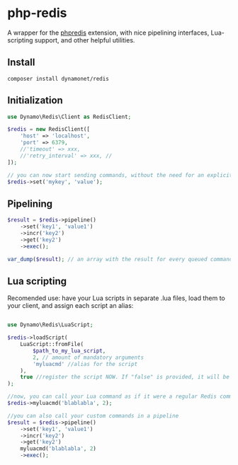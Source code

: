 # php-redis
A wrapper for the [phpredis](https://github.com/phpredis/phpredis) extension, with nice pipelining interfaces, Lua-scripting support, and other helpful utilities.

## Install

```
composer install dynamonet/redis
```

## Initialization

```php
use Dynamo\Redis\Client as RedisClient;

$redis = new RedisClient([
    'host' => 'localhost',
    'port' => 6379,
    //'timeout' => xxx,
    //'retry_interval' => xxx, //
]);

// you can now start sending commands, without the need for an explicit "connect" call
$redis->set('mykey', 'value');
```

## Pipelining

```php
$result = $redis->pipeline()
    ->set('key1', 'value1')
    ->incr('key2')
    ->get('key2')
    ->exec();

var_dump($result); // an array with the result for every queued command
```

## Lua scripting

Recomended use: have your Lua scripts in separate .lua files, load them to your client, and assign each script an alias:

```php

use Dynamo\Redis\LuaScript;

$redis->loadScript(
    LuaScript::fromFile(
        $path_to_my_lua_script,
        2, // amount of mandatory arguments
        'myluacmd' //alias for the script
    ),
    true //register the script NOW. If "false" is provided, it will be lazy-loaded
);

//now, you can call your Lua command as if it were a regular Redis command
$redis->myluacmd('blablabla', 2);

//you can also call your custom commands in a pipeline
$result = $redis->pipeline()
    ->set('key1', 'value1')
    ->incr('key2')
    ->get('key2')
    myluacmd('blablabla', 2)
    ->exec();
```


